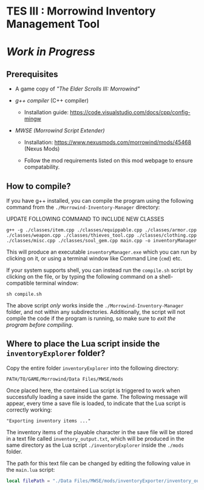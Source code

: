 # TES III : Morrowind Inventory Management Tool

# ***Work in Progress***

## Prerequisites

- A game copy of *"The Elder Scrolls III: Morrowind"*

- *g++ compiler* (C++ compiler)
    - Installation guide: https://code.visualstudio.com/docs/cpp/config-mingw

- *MWSE (Morrowind Script Extender)*
    - Installation: https://www.nexusmods.com/morrowind/mods/45468 (Nexus Mods) 

    - Follow the mod requirements listed on this mod webpage to ensure compatability.

## How to compile?

If you have g++ installed, you can compile the program using the following command from the `./Morrowind-Inventory-Manager` directory:

UPDATE FOLLOWING COMMAND TO INCLUDE NEW CLASSES

```shell
g++ -g ./classes/item.cpp ./classes/equippable.cpp ./classes/armor.cpp ./classes/weapon.cpp ./classes/thieves_tool.cpp ./classes/clothing.cpp ./classes/misc.cpp ./classes/soul_gem.cpp main.cpp -o inventoryManager
```

This will produce an executable `inventoryManager.exe` which you can run by clicking on it, or using a terminal window like Command Line (`cmd`) etc.

If your system supports shell, you can instead run the `compile.sh` script by clicking on the file, or by typing the following command on a shell-compatible terminal window:

```shell
sh compile.sh
```

The above script *only* works inside the `./Morrowind-Inventory-Manager` folder, and not within any subdirectories. Additionally, the script will not compile the code if the program is running, so make sure to *exit the program before compiling*.

## Where to place the Lua script inside the `inventoryExplorer` folder?

Copy the entire folder `inventoryExplorer` into the following directory:

```
PATH/TO/GAME/Morrowind/Data Files/MWSE/mods
```

Once placed here, the contained Lua script is triggered to work when successfully loading a save inside the game. The following message will appear, every time a save file is loaded, to indicate that the Lua script is correctly working:

```
"Exporting inventory items ..."
```

The inventory items of the playable character in the save file will be stored in a text file called `inventory_output.txt`, which will be produced in the same directory as the Lua script `./inventoryExplorer` inside the `./mods` folder.

The path for this text file can be changed by editing the following value in the `main.lua` script:

```lua
local filePath = "./Data Files/MWSE/mods/inventoryExporter/inventory_output.txt"
```